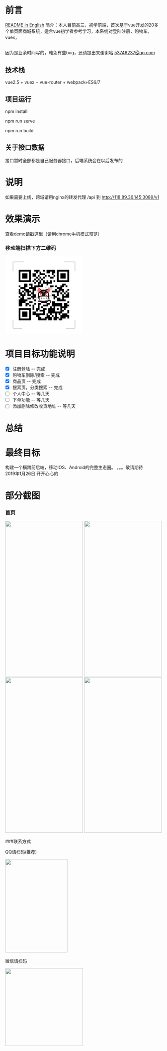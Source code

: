 # 前言
[README in English](README-en.md)
简介：本人目前高三，初学前端，首次基于vue开发的20多个单页面商城系统，适合vue初学者参考学习，本系统对登陆注册，购物车，vuex，
## 
因为是业余时间写的，难免有些bug，还请提出来谢谢哈    53746237@qq.com
## 技术栈
vue2.5 + vuex + vue-router + webpack+ES6/7 
## 项目运行
npm install 

npm run serve

npm run build

## 关于接口数据

接口暂时全部都是自己服务器接口，后端系统会在以后发布的

# 说明
如果需要上线，跨域请用nginx的转发代理  /api 到  http://118.89.36.145:3089/v1
# 效果演示
[查看demo请戳这里]("http://cangdu.org/elm/")（请用chrome手机模式预览）
### 移动端扫描下方二维码
<img src="https://github.com/bailicangdu/vue2-elm/blob/master/screenshots/ewm.png" width="250" height="250"/>


# 项目目标功能说明
- [x] 注册登陆 -- 完成
- [x] 购物车删除/搜索 -- 完成
- [x] 商品页 -- 完成
- [x] 搜索页，分类搜索 -- 完成
- [ ] 个人中心 -- 等几天
- [ ] 下单功能 -- 等几天
- [ ] 添加删除修改收货地址 -- 等几天
# 总结
# 最终目标
构建一个横跨前后端，移动IOS、Android的完整生态圈。
。。。敬请期待  
2019年1月26日 开开心心的
# 部分截图
### 首页  
<img src="http://plxafm4ry.bkt.clouddn.com/%E9%A6%96%E9%A1%B5" width="250" height="500"/>
<img src="http://plxafm4ry.bkt.clouddn.com/%E8%B4%AD%E7%89%A9%E8%BD%A6" width="250" height="500"/> 
<img src="http://plxafm4ry.bkt.clouddn.com/%E6%88%91%E7%9A%84" width="250" height="500"/> 
<img src="http://plxafm4ry.bkt.clouddn.com/%E9%A6%96%E9%A1%B5" width="250" height="500"/> 


###联系方式
<p>QQ请扫码(推荐)</p>
<img src="http://plxafm4ry.bkt.clouddn.com/qrcode_1548479224302.jpg" width="200" height="300"><p>微信请扫码</p><img src="http://plxafm4ry.bkt.clouddn.com/mmqrcode1548479364570.png" width="250" height="250">


